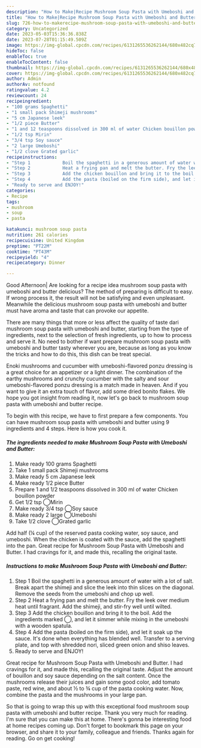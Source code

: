 ```yaml
---
description: "How to Make|Recipe Mushroom Soup Pasta with Umeboshi and Butter {That is Delicious"
title: "How to Make|Recipe Mushroom Soup Pasta with Umeboshi and Butter {That is Delicious"
slug: 726-how-to-makerecipe-mushroom-soup-pasta-with-umeboshi-and-butter-that-is-delicious
category: Uncategorized
date: 2023-05-03T15:36:36.838Z
date: 2023-07-28T01:15:49.509Z
image: https://img-global.cpcdn.com/recipes/6131265536262144/680x482cq70/mushroom-soup-pasta-with-umeboshi-and-butter-recipe-main-photo.jpg
hideToc: false
enableToc: true
enableTocContent: false
thumbnail: https://img-global.cpcdn.com/recipes/6131265536262144/680x482cq70/mushroom-soup-pasta-with-umeboshi-and-butter-recipe-main-photo.jpg
cover: https://img-global.cpcdn.com/recipes/6131265536262144/680x482cq70/mushroom-soup-pasta-with-umeboshi-and-butter-recipe-main-photo.jpg
author: Admin
authorAv: notfound
ratingvalue: 4.2
reviewcount: 24
recipeingredient:
- "100 grams Spaghetti"
- "1 small pack Shimeji mushrooms"
- "5 cm Japanese leek"
- "1/2 piece Butter"
- "1 and 12 teaspoons dissolved in 300 ml of water Chicken bouillon powder"
- "1/2 tsp Mirin"
- "3/4 tsp Soy sauce"
- "2 large Umeboshi"
- "1/2 clove Grated garlic"
recipeinstructions:
- "Step 1            Boil the spaghetti in a generous amount of water with a lot of salt. Break apart the shimeji and slice the leek into thin slices on the diagonal. Remove the seeds from the umeboshi and chop up well."
- "Step 2            Heat a frying pan and melt the butter. Fry the leek over medium heat until fragrant. Add the shimeji, and stir-fry well until wilted."
- "Step 3            Add the chicken bouillon and bring it to the boil. Add the ingredients marked ◯, and let it simmer while mixing in the umeboshi with a wooden spatula."
- "Step 4            Add the pasta (boiled on the firm side), and let it soak up the sauce. It&#39;s done when everything has blended well. Transfer to a serving plate, and top with shredded nori, sliced green onion and shiso leaves."
- "Ready to serve and ENJOY!"
categories:
- Recipe
tags:
- mushroom
- soup
- pasta

katakunci: mushroom soup pasta 
nutrition: 261 calories
recipecuisine: United Kingdom
preptime: "PT22M"
cooktime: "PT43M"
recipeyield: "4"
recipecategory: Dinner

---
```



Good Afternoon| Are looking for a recipe idea mushroom soup pasta with umeboshi and butter delicious? The method of preparing is difficult to easy. If wrong process it, the result will not be satisfying and even unpleasant. Meanwhile the delicious mushroom soup pasta with umeboshi and butter must have aroma and taste that can provoke our appetite.






There are many things that more or less affect the quality of taste dari mushroom soup pasta with umeboshi and butter, starting from the type of ingredients, next to the selection of fresh ingredients, up to how to process and serve it. No need to bother if want prepare mushroom soup pasta with umeboshi and butter tasty wherever you are, because as long as you know the tricks and how to do this, this dish can be treat special.


Enoki mushrooms and cucumber with umeboshi-flavored ponzu dressing is a great choice for an appetizer or a light dinner. The combination of the earthy mushrooms and crunchy cucumber with the salty and sour umeboshi-flavored ponzu dressing is a match made in heaven. And if you want to give it an extra touch of flavor, add some dried bonito flakes. We hope you got insight from reading it, now let&#39;s go back to mushroom soup pasta with umeboshi and butter recipe.


To begin with this recipe, we have to first prepare a few components. You can have mushroom soup pasta with umeboshi and butter using 9 ingredients and 4 steps. Here is how you cook it.

<!--inarticleads1-->

##### The ingredients needed to make Mushroom Soup Pasta with Umeboshi and Butter:

1. Make ready 100 grams Spaghetti
1. Take 1 small pack Shimeji mushrooms
1. Make ready 5 cm Japanese leek
1. Make ready 1/2 piece Butter
1. Prepare 1 and 1/2 teaspoons dissolved in 300 ml of water Chicken bouillon powder
1. Get 1/2 tsp ◯Mirin
1. Make ready 3/4 tsp ◯Soy sauce
1. Make ready 2 large ◯Umeboshi
1. Take 1/2 clove ◯Grated garlic


Add half (¼ cup) of the reserved pasta cooking water, soy sauce, and umeboshi. When the chicken is coated with the sauce, add the spaghetti into the pan. Great recipe for Mushroom Soup Pasta with Umeboshi and Butter. I had cravings for it, and made this, recalling the original taste. 

<!--inarticleads2-->

##### Instructions to make Mushroom Soup Pasta with Umeboshi and Butter:

1. Step 1            Boil the spaghetti in a generous amount of water with a lot of salt. Break apart the shimeji and slice the leek into thin slices on the diagonal. Remove the seeds from the umeboshi and chop up well.
1. Step 2            Heat a frying pan and melt the butter. Fry the leek over medium heat until fragrant. Add the shimeji, and stir-fry well until wilted.
1. Step 3            Add the chicken bouillon and bring it to the boil. Add the ingredients marked ◯, and let it simmer while mixing in the umeboshi with a wooden spatula.
1. Step 4            Add the pasta (boiled on the firm side), and let it soak up the sauce. It&#39;s done when everything has blended well. Transfer to a serving plate, and top with shredded nori, sliced green onion and shiso leaves.
1. Ready to serve and ENJOY!

Great recipe for Mushroom Soup Pasta with Umeboshi and Butter. I had cravings for it, and made this, recalling the original taste. Adjust the amount of bouillon and soy sauce depending on the salt content. Once the mushrooms release their juices and gain some good color, add tomato paste, red wine, and about ½ to ¾ cup of the pasta cooking water. Now, combine the pasta and the mushrooms in your large pan. 

So that is going to wrap this up with this exceptional food mushroom soup pasta with umeboshi and butter recipe. Thank you very much for reading. I'm sure that you can make this at home. There's gonna be interesting food at home recipes coming up. Don't forget to bookmark this page on your browser, and share it to your family, colleague and friends. Thanks again for reading. Go on get cooking!
